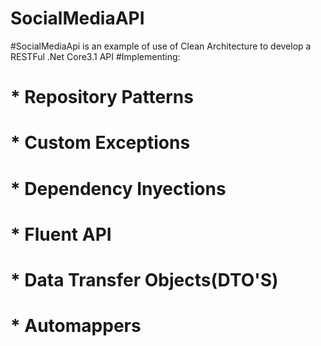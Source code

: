 # SocialMediaAPI

#SocialMediaApi is an example of use of Clean Architecture to develop a RESTFul .Net Core3.1 API
#Implementing: 
# * Repository Patterns
# * Custom Exceptions
# * Dependency Inyections
# * Fluent API
# * Data Transfer Objects(DTO'S)
# * Automappers
